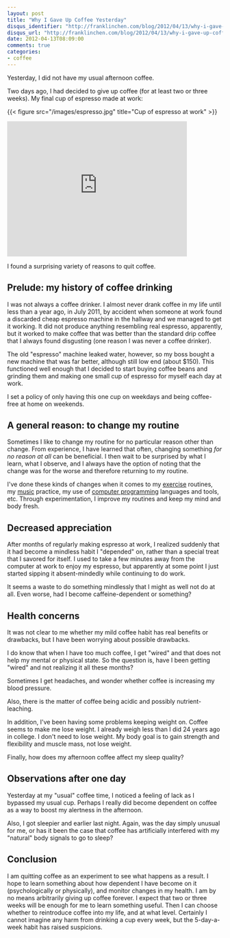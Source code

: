 ```yaml
---
layout: post
title: "Why I Gave Up Coffee Yesterday"
disqus_identifier: "http://franklinchen.com/blog/2012/04/13/why-i-gave-up-coffee-yesterday/"
disqus_url: "http://franklinchen.com/blog/2012/04/13/why-i-gave-up-coffee-yesterday/"
date: 2012-04-13T08:09:00
comments: true
categories:
- coffee
---
```

Yesterday, I did not have my usual afternoon coffee.

Two days ago, I had decided to give up coffee (for at least two or three weeks). My final cup of espresso made at work:

{{< figure src="/images/espresso.jpg" title="Cup of espresso at work" >}}

<iframe width="420" height="315" src="http://www.youtube.com/embed/NFVlDMmp_ho" frameborder="0" allowfullscreen></iframe>

I found a surprising variety of reasons to quit coffee.

<!--more-->

## Prelude: my history of coffee drinking

I was not always a coffee drinker. I almost never drank coffee in my life until less than a year ago, in July 2011, by accident when someone at work found a discarded cheap espresso machine in the hallway and we managed to get it working. It did not produce anything resembling real espresso, apparently, but it worked to make coffee that was better than the standard drip coffee that I always found disgusting (one reason I was never a coffee drinker).

The old "espresso" machine leaked water, however, so my boss bought a new machine that was far better, although still low end (about $150). This functioned well enough that I decided to start buying coffee beans and grinding them and making one small cup of espresso for myself each day at work.

I set a policy of only having this one cup on weekdays and being coffee-free at home on weekends.

## A general reason: to change my routine

Sometimes I like to change my routine for no particular reason other than change. From experience, I have learned that often, changing something *for no reason at all* can be beneficial. I then wait to be surprised by what I learn, what I observe, and I always have the option of noting that the change was for the worse and therefore returning to my routine.

I've done these kinds of changes when it comes to my [exercise](/categories/exercise/) routines, my [music](/categories/programming/) practice, my use of [computer programming](/categories/programming/) languages and tools, etc. Through experimentation, I improve my routines and keep my mind and body fresh.

## Decreased appreciation

After months of regularly making espresso at work, I realized suddenly that it had become a mindless habit I "depended" on, rather than a special treat that I savored for itself. I used to take a few minutes away from the computer at work to enjoy my espresso, but apparently at some point I just started sipping it absent-mindedly while continuing to do work.

It seems a waste to do something mindlessly that I might as well not do at all. Even worse, had I become caffeine-dependent or something?

## Health concerns

It was not clear to me whether my mild coffee habit has real benefits or drawbacks, but I have been worrying about possible drawbacks.

I do know that when I have too much coffee, I get "wired" and that does not help my mental or physical state. So the question is, have I been getting "wired" and not realizing it all these months?

Sometimes I get headaches, and wonder whether coffee is increasing my blood pressure.

Also, there is the matter of coffee being acidic and possibly nutrient-leaching.

In addition, I've been having some problems keeping weight on. Coffee seems to make me lose weight. I already weigh less than I did 24 years ago in college. I don't need to lose weight. My body goal is to gain strength and flexibility and muscle mass, not lose weight.

Finally, how does my afternoon coffee affect my sleep quality?

## Observations after one day

Yesterday at my "usual" coffee time, I noticed a feeling of lack as I bypassed my usual cup. Perhaps I really did become dependent on coffee as a way to boost my alertness in the afternoon.

Also, I got sleepier and earlier last night. Again, was the day simply unusual for me, or has it been the case that coffee has artificially interfered with my "natural" body signals to go to sleep?

## Conclusion

I am quitting coffee as an experiment to see what happens as a result. I hope to learn something about how dependent I have become on it (psychologically or physically), and monitor changes in my health. I am by no means arbitrarily giving up coffee forever. I expect that two or three weeks will be enough for me to learn something useful. Then I can choose whether to reintroduce coffee into my life, and at what level. Certainly I cannot imagine any harm from drinking a cup every week, but the 5-day-a-week habit has raised suspicions.
